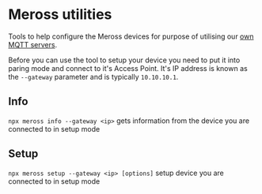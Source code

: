 # Meross utilities
Tools to help configure the Meross devices for purpose of utilising our <a href="https://github.com/bytespider/Meross/wiki/MQTT">own MQTT servers</a>.

Before you can use the tool to setup your device you need to put it into paring mode and connect to it's Access Point. It's IP address is known as the `--gateway` parameter and is typically `10.10.10.1`.

## Info
`npx meross info --gateway <ip>` gets information from the device you are connected to in setup mode

## Setup
`npx meross setup --gateway <ip> [options]` setup device you are connected to in setup mode
